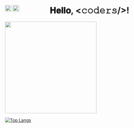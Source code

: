 <h1 align="center">
  𝐇𝐞𝐥𝐥𝐨, &lt;𝚌𝚘𝚍𝚎𝚛𝚜/&gt;!
<a href="https://open.spotify.com/user/t3nt?si=b6b62cc3c2c54a6b">
  <img align="left" alt="my Spotify" width="22px" src="https://raw.githubusercontent.com/peterthehan/peterthehan/master/assets/spotify.svg" />
</a>
<a href=https://discordapp.com/users/230301396816101376">
  <img align="left" alt="my Discord" width="22px" src="https://raw.githubusercontent.com/peterthehan/peterthehan/master/assets/discord.svg" />
</a>
</h1>

                                                                                                                                           
<img align="center" src="https://64.media.tumblr.com/51d98865d8113e0e00943bf52b85fce5/tumblr_pwtjfx2HE51vpvdbgo1_500.gifv" width="300px">


[![Top Langs](https://github-readme-stats.vercel.app/api/top-langs/?username=subrami&layout=compact)](https://github.com/anuraghazra/github-readme-stats)


